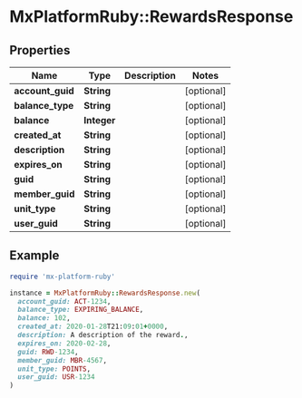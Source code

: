 # MxPlatformRuby::RewardsResponse

## Properties

| Name | Type | Description | Notes |
| ---- | ---- | ----------- | ----- |
| **account_guid** | **String** |  | [optional] |
| **balance_type** | **String** |  | [optional] |
| **balance** | **Integer** |  | [optional] |
| **created_at** | **String** |  | [optional] |
| **description** | **String** |  | [optional] |
| **expires_on** | **String** |  | [optional] |
| **guid** | **String** |  | [optional] |
| **member_guid** | **String** |  | [optional] |
| **unit_type** | **String** |  | [optional] |
| **user_guid** | **String** |  | [optional] |

## Example

```ruby
require 'mx-platform-ruby'

instance = MxPlatformRuby::RewardsResponse.new(
  account_guid: ACT-1234,
  balance_type: EXPIRING_BALANCE,
  balance: 102,
  created_at: 2020-01-28T21:09:01+0000,
  description: A description of the reward.,
  expires_on: 2020-02-28,
  guid: RWD-1234,
  member_guid: MBR-4567,
  unit_type: POINTS,
  user_guid: USR-1234
)
```

